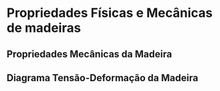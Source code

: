 # Propriedades Físicas e Mecânicas de madeiras

## Propriedades Mecânicas da Madeira

## Diagrama Tensão-Deformação da Madeira